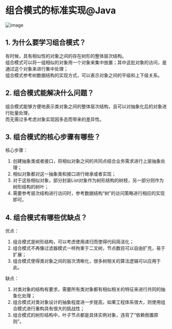 # 组合模式的标准实现@Java
![image](https://user-images.githubusercontent.com/64548919/131217934-6844e315-a0b5-47f0-834c-6de1976845a2.png)
## 1. 为什么要学习组合模式？
有时候，具有相似性的对象之间的存在树形的整体层次结构。      
组合模式可以将一组相似的对象用一个对象来集中放置；其中这批对象的访问，是通过这个对象来进行集中处理；      
组合模式参考树数据结构的实现方式，可以表示对象之间的平级和上下级关系。

## 2. 组合模式能解决什么问题？
组合模式能够方便地表示类对象之间的整体层次结构，且可以对抽象化后的对象进行批量处理，     
而无需过多考虑对象实现因多态而带来的差异性。

## 3. 组合模式的核心步骤有哪些？
核心步骤：      
1. 创建抽象类或者接口，将相似对象之间的共同点结合业务需求进行上层抽象处理；      
2. 相似对象都对这一抽象类和接口进行继承或者实现；     
3. 对于这些相似对象，部分封装List对象作为树形结构的树枝，另一部分则作为树形结构的树叶；     
4. 需要参考层次结构进行访问时，参考数据结构“树”的访问策略进行相应的实现即可。     

## 4. 组合模式有哪些优缺点？
优点：     
1. 组合模式是树形结构，可以考虑使用递归而使得代码简洁化；     
2. 组合模式不再像过滤器模式一样拘束于二叉树，节点数目可以自由扩充，易于扩展；     
3. 组合模式使得类对象之间的层次清晰化，很多树相关的算法逻辑可以应用于此。      

缺点：
1. 对类对象的结构有要求，需要所有类对象都有相似相关的特征来进行共同的抽象化处理；       
2. 组合模式对类对象设计的抽象程度进一步提高，如果工程体系很大，则使用组合模式进行重构具有很大的挑战性；     
3. 组合模式的树形结构中，叶子节点都是具体实例对象，违背了“依赖倒置原则”。
